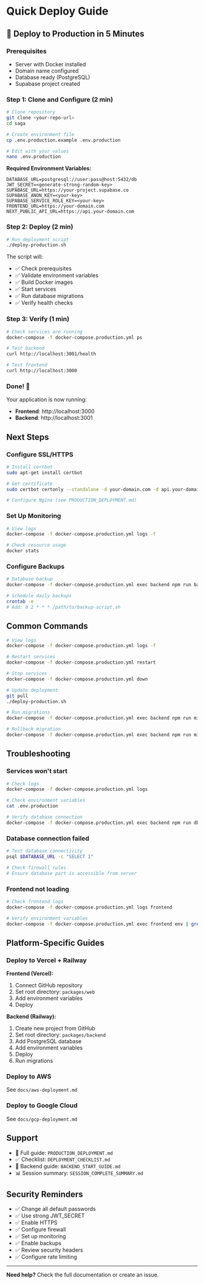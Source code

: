# Quick Deploy Guide

## 🚀 Deploy to Production in 5 Minutes

### Prerequisites
- Server with Docker installed
- Domain name configured
- Database ready (PostgreSQL)
- Supabase project created

### Step 1: Clone and Configure (2 min)

```bash
# Clone repository
git clone <your-repo-url>
cd saga

# Create environment file
cp .env.production.example .env.production

# Edit with your values
nano .env.production
```

**Required Environment Variables:**
```env
DATABASE_URL=postgresql://user:pass@host:5432/db
JWT_SECRET=<generate-strong-random-key>
SUPABASE_URL=https://your-project.supabase.co
SUPABASE_ANON_KEY=<your-key>
SUPABASE_SERVICE_ROLE_KEY=<your-key>
FRONTEND_URL=https://your-domain.com
NEXT_PUBLIC_API_URL=https://api.your-domain.com
```

### Step 2: Deploy (2 min)

```bash
# Run deployment script
./deploy-production.sh
```

The script will:
- ✅ Check prerequisites
- ✅ Validate environment variables
- ✅ Build Docker images
- ✅ Start services
- ✅ Run database migrations
- ✅ Verify health checks

### Step 3: Verify (1 min)

```bash
# Check services are running
docker-compose -f docker-compose.production.yml ps

# Test backend
curl http://localhost:3001/health

# Test frontend
curl http://localhost:3000
```

### Done! 🎉

Your application is now running:
- **Frontend**: http://localhost:3000
- **Backend**: http://localhost:3001

## Next Steps

### Configure SSL/HTTPS

```bash
# Install certbot
sudo apt-get install certbot

# Get certificate
sudo certbot certonly --standalone -d your-domain.com -d api.your-domain.com

# Configure Nginx (see PRODUCTION_DEPLOYMENT.md)
```

### Set Up Monitoring

```bash
# View logs
docker-compose -f docker-compose.production.yml logs -f

# Check resource usage
docker stats
```

### Configure Backups

```bash
# Database backup
docker-compose -f docker-compose.production.yml exec backend npm run backup

# Schedule daily backups
crontab -e
# Add: 0 2 * * * /path/to/backup-script.sh
```

## Common Commands

```bash
# View logs
docker-compose -f docker-compose.production.yml logs -f

# Restart services
docker-compose -f docker-compose.production.yml restart

# Stop services
docker-compose -f docker-compose.production.yml down

# Update deployment
git pull
./deploy-production.sh

# Run migrations
docker-compose -f docker-compose.production.yml exec backend npm run migrate:latest

# Rollback migration
docker-compose -f docker-compose.production.yml exec backend npm run migrate:rollback
```

## Troubleshooting

### Services won't start
```bash
# Check logs
docker-compose -f docker-compose.production.yml logs

# Check environment variables
cat .env.production

# Verify database connection
docker-compose -f docker-compose.production.yml exec backend npm run db:test
```

### Database connection failed
```bash
# Test database connectivity
psql $DATABASE_URL -c "SELECT 1"

# Check firewall rules
# Ensure database port is accessible from server
```

### Frontend not loading
```bash
# Check frontend logs
docker-compose -f docker-compose.production.yml logs frontend

# Verify environment variables
docker-compose -f docker-compose.production.yml exec frontend env | grep NEXT_PUBLIC
```

## Platform-Specific Guides

### Deploy to Vercel + Railway

**Frontend (Vercel):**
1. Connect GitHub repository
2. Set root directory: `packages/web`
3. Add environment variables
4. Deploy

**Backend (Railway):**
1. Create new project from GitHub
2. Set root directory: `packages/backend`
3. Add PostgreSQL database
4. Add environment variables
5. Deploy
6. Run migrations

### Deploy to AWS

See `docs/aws-deployment.md`

### Deploy to Google Cloud

See `docs/gcp-deployment.md`

## Support

- 📖 Full guide: `PRODUCTION_DEPLOYMENT.md`
- ✅ Checklist: `DEPLOYMENT_CHECKLIST.md`
- 🔧 Backend guide: `BACKEND_START_GUIDE.md`
- 📊 Session summary: `SESSION_COMPLETE_SUMMARY.md`

## Security Reminders

- ✅ Change all default passwords
- ✅ Use strong JWT_SECRET
- ✅ Enable HTTPS
- ✅ Configure firewall
- ✅ Set up monitoring
- ✅ Enable backups
- ✅ Review security headers
- ✅ Configure rate limiting

---

**Need help?** Check the full documentation or create an issue.

